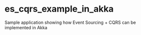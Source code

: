 # es_cqrs_example_in_akka
Sample application showing how Event Sourcing + CQRS can be implemented in Akka
